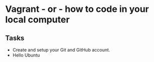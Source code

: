 # Vagrant - or - how to code in your local computer
## Tasks
- Create and setup your Git and GitHub account.
- Hello Ubuntu
